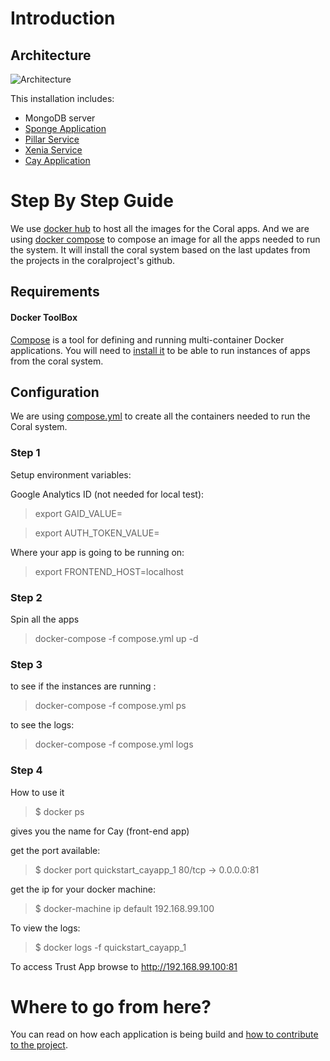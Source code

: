 # Introduction

## Architecture

![Architecture](/images/trust-architecture.png)

This installation includes:

  * MongoDB server
  * [Sponge Application](https://github.com/coralproject/sponge)
  * [Pillar Service](https://github.com/coralproject/pillar)
  * [Xenia Service](https://github.com/coralproject/xenia)
  * [Cay Application](https://github.com/coralproject/cay)

# Step By Step Guide

We use [docker hub](https://hub.docker.com/) to host all the images for the Coral apps. And we are using [docker compose](https://docs.docker.com/compose/) to compose an image for all the apps needed to run the system. It will install the coral system based on the last updates from the projects in the coralproject's github.

## Requirements

#### Docker ToolBox

[Compose](https://docs.docker.com/compose/overview/) is a tool for defining and running multi-container Docker applications. You will need to [install it](https://docs.docker.com/compose/install/) to be able to run instances of apps from the coral system.

## Configuration

We are using [compose.yml](https://github.com/coralproject/docs/blob/master/quickstart/compose.yml) to create all the containers needed to run the Coral system.

### Step 1

Setup environment variables:

Google Analytics ID (not needed for local test):

> export GAID_VALUE=<entervalue>

> export AUTH_TOKEN_VALUE=<entervalue>

Where your app is going to be running on:


> export FRONTEND_HOST=localhost

### Step 2

Spin all the apps


> docker-compose -f compose.yml up -d

### Step 3

to see if the instances are running :


> docker-compose -f compose.yml ps


to see the logs:


> docker-compose -f compose.yml logs



### Step 4

How to use it


> $ docker ps

gives you the name for Cay (front-end app)


get the port available:

> $ docker port quickstart_cayapp_1
80/tcp -> 0.0.0.0:81


get the ip for your docker machine:


> $ docker-machine ip default
192.168.99.100


To view the logs:


> $ docker logs -f quickstart_cayapp_1


To access Trust App browse to http://192.168.99.100:81


# Where to go from here?

You can read on how each application is being build and [how to contribute to the project](/contributions/index.md).
